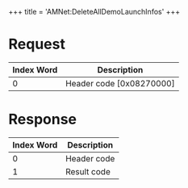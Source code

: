 +++
title = 'AMNet:DeleteAllDemoLaunchInfos'
+++

# Request

| Index Word | Description                |
|------------|----------------------------|
| 0          | Header code \[0x08270000\] |

# Response

| Index Word | Description |
|------------|-------------|
| 0          | Header code |
| 1          | Result code |